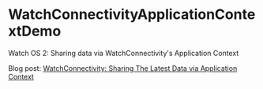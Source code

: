 # WatchConnectivityApplicationContextDemo
Watch OS 2: Sharing data via WatchConnectivity's Application Context 

Blog post: [WatchConnectivity: Sharing The Latest Data via Application Context](http://natashatherobot.com/watchconnectivity-application-context/)
